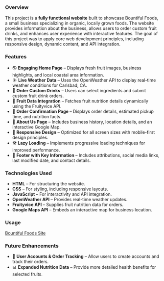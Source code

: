 ### Overview  
This project is a **fully functional website** built to showcase Bountiful Foods, a small business specializing in organic, locally grown foods. The website provides information about the business, allows users to order custom fruit drinks, and enhances user experience with interactive features. The goal of this project was to apply core web development principles, including responsive design, dynamic content, and API integration.  

### Features  
- 🌎 **Engaging Home Page** – Displays fresh fruit images, business highlights, and local coastal area information.  
- ☀️ **Live Weather Data** – Uses the OpenWeather API to display real-time weather conditions for Carlsbad, CA.  
- 🥤 **Order Custom Drinks** – Users can select ingredients and submit custom fruit drink orders.  
- 🍊 **Fruit Data Integration** – Fetches fruit nutrition details dynamically using the Fruityvice API.  
- 📅 **Order Confirmation Page** – Displays order details, estimated pickup time, and nutrition facts.  
- 📌 **About Us Page** – Includes business history, location details, and an interactive Google Map.  
- 📱 **Responsive Design** – Optimized for all screen sizes with mobile-first design principles.  
- 🛠️ **Lazy Loading** – Implements progressive loading techniques for improved performance.  
- 🔗 **Footer with Key Information** – Includes attributions, social media links, last modified date, and contact details.  

### Technologies Used  
- **HTML** – For structuring the website.  
- **CSS** – For styling, including responsive layouts.  
- **JavaScript** – For interactivity and API integration.  
- **OpenWeather API** – Provides real-time weather updates.  
- **Fruityvice API** – Supplies fruit nutrition data for orders.  
- **Google Maps API** – Embeds an interactive map for business location.  

### Usage  
[Bountiful Foods Site](https://ordonemi.github.io/Bountiful-Foods/)

### Future Enhancements  
- 🚀 **User Accounts & Order Tracking** – Allow users to create accounts and track their orders.  
- 📊 **Expanded Nutrition Data** – Provide more detailed health benefits for selected fruits.  
